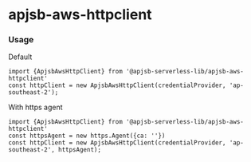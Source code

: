 # apjsb-aws-httpclient
### Usage
Default
```
import {ApjsbAwsHttpClient} from '@apjsb-serverless-lib/apjsb-aws-httpclient'
const httpClient = new ApjsbAwsHttpClient(credentialProvider, 'ap-southeast-2');
```

With https agent
```
import {ApjsbAwsHttpClient} from '@apjsb-serverless-lib/apjsb-aws-httpclient'
const httpsAgent = new https.Agent({ca: ''})
const httpClient = new ApjsbAwsHttpClient(credentialProvider, 'ap-southeast-2', httpsAgent);
```
